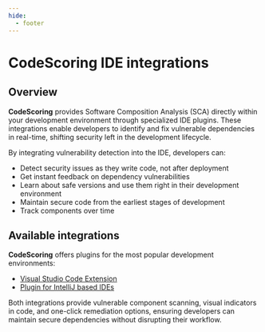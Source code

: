 ```yaml
---
hide:
  - footer
---
```


# CodeScoring IDE integrations

## Overview

**CodeScoring** provides Software Composition Analysis (SCA) directly within your development environment through specialized IDE plugins. These integrations enable developers to identify and fix vulnerable dependencies in real-time, shifting security left in the development lifecycle.

By integrating vulnerability detection into the IDE, developers can:

- Detect security issues as they write code, not after deployment
- Get instant feedback on dependency vulnerabilities
- Learn about safe versions and use them right in their development environment
- Maintain secure code from the earliest stages of development
- Track components over time

## Available integrations

**CodeScoring** offers plugins for the most popular development environments:

- [Visual Studio Code Extension](/ide/vscode-sca.en)
- [Plugin for IntelliJ based IDEs](/ide/intellij-sca.en)

Both integrations provide vulnerable component scanning, visual indicators in code, and one-click remediation options, ensuring developers can maintain secure dependencies without disrupting their workflow.
